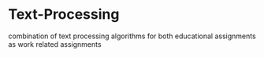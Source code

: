 # Text-Processing
combination of text processing algorithms for both educational assignments as work related assignments
